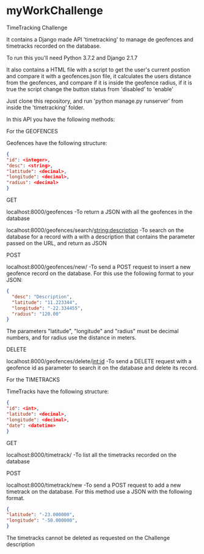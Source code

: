 # myWorkChallenge
TimeTracking Challenge

It contains a Django made API 'timetracking' to manage de geofences and timetracks recorded on the database.

To run this you'll need Python 3.7.2 and Django 2.1.7 

It also contains a HTML file with a script to get the user's current postion and compare it with a geofences.json file, it calculates the users distance from the geofences, and compare if it is inside the geofence radius, if it is true the script change the button status from 'disabled' to 'enable'

Just clone this repository, and run 'python manage.py runserver' from inside the 'timetracking' folder.

In this API you have the following methods:

For the GEOFENCES

Geofences have the following structure:
```json
{
"id": <integer>,
"desc": <string>,
"latitude": <decimal>,
"longitude": <decimal>,
"radius": <decimal>
}
```

GET

localhost:8000/geofences
-To return a JSON with all the geofences in the database

localhost:8000/geofences/search/<string:description>
-To search on the database for a record with a with a description that contains the parameter passed on the URL, and return as JSON

POST

localhost:8000/geofences/new/
-To send a POST request to insert a new geofence record on the database. For this use the following format to your JSON:
```json
{
  "desc": "Description",
  "latitude": "11.223344",
  "longitude": "-22.334455",         
  "radius": "120.00"
}
```

The parameters "latitude", "longitude" and "radius" must be decimal numbers, and for radius use the distance in meters.

DELETE

localhost:8000/geofences/delete/<int:id>
-To send a DELETE request with a geofence id as parameter to search it on the database and delete its record.


For the TIMETRACKS

TimeTracks have the following structure:
```json
{
"id": <int>,
"latitude": <decimal>,
"longitude": <decimal>,
"date": <datetime>
}
```

GET

localhost:8000/timetrack/
-To list all the timetracks recorded on the database

POST

localhost:8000/timetrack/new
-To send a POST request to add a new timetrack on the database. For this method use a JSON with the following format.

```json
{
"latitude": "-23.000000",
"longitude": "-50.000000",
}
```

The timetracks cannot be deleted as requested on the Challenge description
